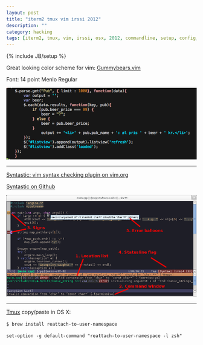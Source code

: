 ```yaml
---
layout: post
title: "iterm2 tmux vim irssi 2012"
description: ""
category: hacking 
tags: [iterm2, tmux, vim, irssi, osx, 2012, commandline, setup, config, git]
---
```

{% include JB/setup %}

Great looking color scheme for vim: [Gummybears.vim](http://www.vim.org/scripts/script.php?script_id=3922)

Font: 14 point Menlo Regular

![Gummybears vim color scheme](/assets/files/gummybears.jpg)

<hr/>

[Syntastic: vim syntax checking plugin on vim.org](http://www.vim.org/scripts/script.php?script_id=2736)

[Syntastic on Github](https://github.com/scrooloose/syntastic)

![Syntastic screenshot](/assets/files/syntastic.png)

<hr/>

[Tmux](http://robots.thoughtbot.com/post/19398560514/how-to-copy-and-paste-with-tmux-on-mac-os-x) copy/paste in OS X: 

`$ brew install reattach-to-user-namespace`

`set-option -g default-command "reattach-to-user-namespace -l zsh"`

